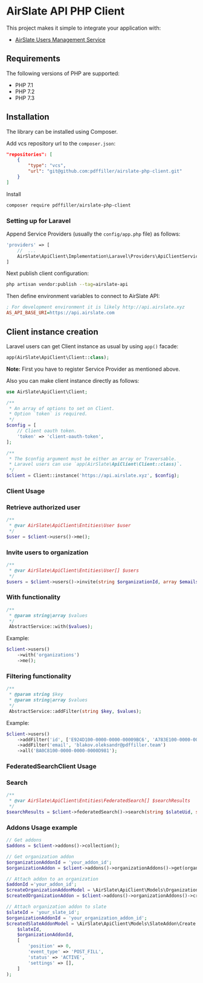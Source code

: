 # AirSlate API PHP Client

This project makes it simple to integrate your application with:
 - [AirSlate Users Management Service](https://github.com/pdffiller/airslate-users-api)

## Requirements

The following versions of PHP are supported:

- PHP 7.1
- PHP 7.2
- PHP 7.3

## Installation

The library can be installed using Composer.

Add vcs repository url to the `composer.json`:

```json
"repositories": [
    {
        "type": "vcs",
        "url": "git@github.com:pdffiller/airslate-php-client.git"
    }
]
```

Install

```bash
composer require pdffiller/airslate-php-client
```

### Setting up for Laravel

Append Service Providers (usually the `config/app.php` file) as follows:

```php
'providers' => [
    //  ...
    AirSlate\ApiClient\Implementation\Laravel\Providers\ApiClientServiceProvider::class,
]
```

Next publish client configuration:

```bash
php artisan vendor:publish --tag=airslate-api
```

Then define environment variables to connect to AirSlate API:

```ini
; For development environment it is likely http://api.airslate.xyz
AS_API_BASE_URI=https://api.airslate.com
```

## Client instance creation

Laravel users can get Client instance as usual by using `app()` facade:

```php
app(AirSlate\ApiClient\Client::class);
```

**Note:** First you have to register Service Provider as mentioned above.

Also you can make client instance directly as follows:

```php
use AirSlate\ApiClient\Client;

/**
 * An array of options to set on Client.
 * Option `token` is required.
 */
$config = [
    // Client oauth token.
    'token' => 'client-oauth-token',
];

/**
 * The $config argument must be either an array or Traversable.
 * Laravel users can use `app(AirSlate\ApiClient\Client::class)`.
 */
$client = Client::instance('https://api.airslate.xyz', $config);
```

### Client Usage 

### Retrieve authorized user
```php
/**
 * @var AirSlate\ApiClient\Entities\User $user
 */
$user = $client->users()->me();
```

### Invite users to organization
```php
/**
 * @var AirSlate\ApiClient\Entities\User[] $users
 */
$users = $client->users()->invite(string $organizationId, array $emails);
```

### With functionality
```php
/**
 * @param string|array $values
 */
 AbstractService::with($values);
```

Example:
```php
$client->users()
    ->with('organizations')
    ->me();
```

### Filtering functionality
```php
/**
 * @param string $key
 * @param string|array $values
 */
 AbstractService::addFilter(string $key, $values);
```

Example:
```php
$client->users()
    ->addFilter('id', ['E924D100-0000-0000-00009BC6', 'A783E100-0000-0000-00009BC6'])
    ->addFilter('email', 'blakov.oleksandr@pdffiller.team')
    ->all('BA0C8100-0000-0000-0000D981');
```

### FederatedSearchClient Usage 

### Search
```php
/**
 * @var AirSlate\ApiClient\Entities\FederatedSearch[] $searchResults
 */
$searchResults = $client->federatedSearch()->search(string $slateUid, string $keyword);
```

### Addons Usage example
```php
// Get addons
$addons = $client->addons()->collection();

// Get organization addon
$organizationAddonId = 'your_addon_id';
$organizationAddon = $client->addons()->organizationAddons()->get(organizationAddonId);

// Attach addon to an organization
$addonId ='your_addon_id';
$createOrganizationAddonModel = \AirSlate\ApiClient\Models\OrganizationAddon\Create::fromAddonId($addonId);
$createdOrganizationAddon = $client->addons()->organizationAddons()->create($createOrganizationAddonModel);

// Attach organization addon to slate
$slateId = 'your_slate_id';
$organizationAddonId = 'your_organization_addon_id';
$createdSlateAddonModel = \AirSlate\ApiClient\Models\SlateAddon\Create::fromAttributes(
    $slateId,
    $organizationAddonId,
    [
        'position' => 0,
        'event_type' => 'POST_FILL',
        'status' => 'ACTIVE',
        'settings' => [],
    ]
);
```
